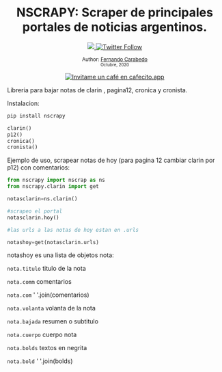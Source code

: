 <div align="center">
  <h1> NSCRAPY: Scraper de principales portales de noticias argentinos.</h1>
  <a class="header-badge" target="_blank" href="https://www.linkedin.com/in/carabedo/">
  <img src="https://img.shields.io/badge/style--5eba00.svg?label=LinkedIn&logo=linkedin&style=social">
  </a>
  <a class="header-badge" target="_blank" href="https://twitter.com/muydipalma">
  <img alt="Twitter Follow" src="https://img.shields.io/twitter/follow/muydipalma?style=social">
  </a>

<sub>Author:
<a href="https://www.linkedin.com/in/carabedo/" target="_blank">Fernando Carabedo</a><br>
<small> Octubre, 2020</small>
</sub>



</div>
</div>

<div>
<p align="center">
<a href='https://cafecito.app/carabedo' rel='noopener' target='_blank'><img srcset='https://cdn.cafecito.app/imgs/buttons/button_2.png 1x, https://cdn.cafecito.app/imgs/buttons/button_2_2x.png 2x, https://cdn.cafecito.app/imgs/buttons/button_2_3.75x.png 3.75x' src='https://cdn.cafecito.app/imgs/buttons/button_2.png' alt='Invitame un café en cafecito.app' /></a>
</p>
</div>

Libreria para bajar notas de clarin , pagina12, cronica y cronista.

Instalacion:

```python
pip install nscrapy
``` 



```python
clarin()
p12()
cronica()
cronista()
``` 

Ejemplo de uso, scrapear notas de hoy (para pagina 12 cambiar clarin por p12) con comentarios:

```python
from nscrapy import nscrap as ns
from nscrapy.clarin import get

notasclarin=ns.clarin()

#scrapeo el portal
notasclarin.hoy()

#las urls a las notas de hoy estan en .urls

notashoy=get(notasclarin.urls)

```
notashoy es una lista de objetos nota:

`nota.titulo`  titulo de la nota

`nota.comm`  comentarios

`nota.com`  ' '.join(comentarios)

`nota.volanta`  volanta de la nota

`nota.bajada`  resumen o subtitulo

`nota.cuerpo`  cuerpo nota

`nota.bolds`  textos en negrita

`nota.bold`  ' '.join(bolds)


